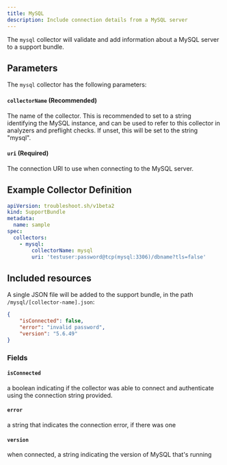 ```yaml
---
title: MySQL
description: Include connection details from a MySQL server
---
```


The `mysql` collector will validate and add information about a MySQL server to a support bundle.

## Parameters

The `mysql` collector has the following parameters:

#### `collectorName` (Recommended)
The name of the collector.
This is recommended to set to a string identifying the MySQL instance, and can be used to refer to this collector in analyzers and preflight checks.
If unset, this will be set to the string "mysql".

#### `uri` (Required)
The connection URI to use when connecting to the MySQL server.

## Example Collector Definition

```yaml
apiVersion: troubleshoot.sh/v1beta2
kind: SupportBundle
metadata:
  name: sample
spec:
  collectors:
    - mysql:
        collectorName: mysql
        uri: 'testuser:password@tcp(mysql:3306)/dbname?tls=false'
```


## Included resources

A single JSON file will be added to the support bundle, in the path `/mysql/[collector-name].json`:

```json
{
    "isConnected": false,
    "error": "invalid password",
    "version": "5.6.49"
}
```

### Fields

#### `isConnected`
a boolean indicating if the collector was able to connect and authenticate using the connection string provided.

#### `error`
a string that indicates the connection error, if there was one

#### `version`
when connected, a string indicating the version of MySQL that's running
